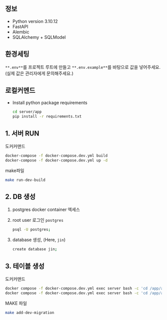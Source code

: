 ## 정보

- Python version 3.10.12
- FastAPI
- Alembic
- SQLAlchemy + SQLModel

## 환경세팅

`**.env**`를 프로젝트 루트에 만들고 `**.env.example**`를 바탕으로 값을 넣어주세요.
(실제 값은 관리자에게 문의해주세요.)

## 로컬커멘드

- Install python package requirements

  ```sh
  cd server/app
  pip install -r requirements.txt
  ```

## 1. 서버 RUN

도커커맨드

```sh
docker-compose -f docker-compose.dev.yml build
docker-compose -f docker-compose.dev.yml up -d
```

make파일

```sh
make run-dev-build
```

## 2. DB 생성

1. postgres docker container 엑세스

2. root user 로그인 `postgres`

   ```sh
   psql -U postgres;
   ```

3. database 생성, (Here, `jin`)

   ```sh
   create database jin;
   ```

## 3. 테이블 생성

도커커맨드

```sh
docker compose -f docker-compose.dev.yml exec server bash -c 'cd /app/app && python -m alembic revision --autogenerate'
docker compose -f docker-compose.dev.yml exec server bash -c 'cd /app/app && python -m alembic upgrade head'
```

MAKE 파일

```sh
make add-dev-migration
```
